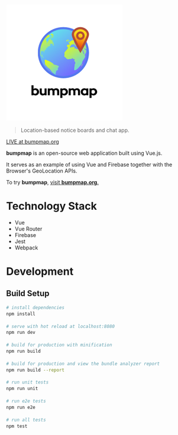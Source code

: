 ![bumpmap.org](./static/logo/logo-square@0.5x.png)

> Location-based notice boards and chat app.

[LIVE at bumpmap.org](https://bumpmap.org)

**bumpmap** is an open-source web application built using Vue.js.

It serves as an example of using Vue and Firebase together with the Browser's GeoLocation APIs.

To try **bumpmap**, [visit **bumpmap.org**.](https://bumpmap.org)

# Technology Stack

- Vue
- Vue Router
- Firebase
- Jest
- Webpack

# Development

## Build Setup

```bash
# install dependencies
npm install

# serve with hot reload at localhost:8080
npm run dev

# build for production with minification
npm run build

# build for production and view the bundle analyzer report
npm run build --report

# run unit tests
npm run unit

# run e2e tests
npm run e2e

# run all tests
npm test
```
